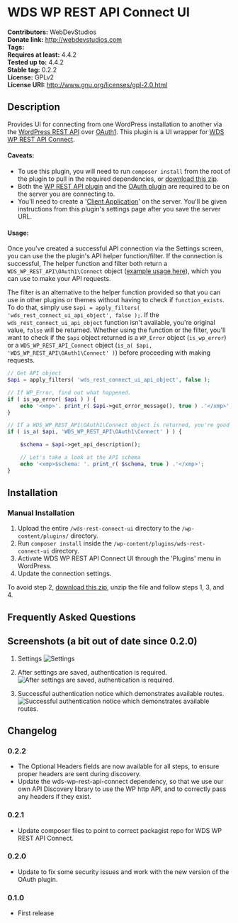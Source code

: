 # WDS WP REST API Connect UI #
**Contributors:**      WebDevStudios  
**Donate link:**       http://webdevstudios.com  
**Tags:**  
**Requires at least:** 4.4.2  
**Tested up to:**      4.4.2  
**Stable tag:**        0.2.2  
**License:**           GPLv2  
**License URI:**       http://www.gnu.org/licenses/gpl-2.0.html  

## Description ##

Provides UI for connecting from one WordPress installation to another via the [WordPress REST API](http://wp-api.org/) over <a href="https://github.com/WP-API/OAuth1">OAuth1</a>. This plugin is a UI wrapper for [WDS WP REST API Connect](https://github.com/WebDevStudios/WDS-WP-REST-API-Connect).

#### Caveats:

* To use this plugin, you will need to run `composer install` from the root of the plugin to pull in the required dependencies, or [download this zip](https://raw.githubusercontent.com/WebDevStudios/WDS-WP-REST-API-Connect-UI/master/wds-rest-connect-ui.zip).
* Both the [WP REST API plugin](https://github.com/WP-API/WP-API) and the [OAuth plugin](https://github.com/WP-API/OAuth1) are required to be on the server you are connecting to.
* You'll need to create a '[Client Application](http://v2.wp-api.org/guide/authentication/#oauth-authentication)' on the server. You'll be given instructions from this plugin's settings page after you save the server URL.

#### Usage:

Once you've created a successful API connection via the Settings screen, you can use the the plugin's API helper function/filter. If the connection is successful, The helper function and filter both return a `WDS_WP_REST_API\OAuth1\Connect` object ([example usage here](https://github.com/WebDevStudios/WDS-WP-REST-API-Connect/blob/master/example.php)), which you can use to make your API requests.

The filter is an alternative to the helper function provided so that you can use in other plugins or themes without having to check if `function_exists`. To do that, simply use `$api = apply_filters( 'wds_rest_connect_ui_api_object', false );`. If the `wds_rest_connect_ui_api_object` function isn't available, you're original value, `false` will be returned. Whether using the function or the filter, you'll want to check if the `$api` object returned is a `WP_Error` object (`is_wp_error`) or a `WDS_WP_REST_API_Connect` object (`is_a( $api, 'WDS_WP_REST_API\OAuth1\Connect' )`) before proceeding with making requests.

```php
// Get API object
$api = apply_filters( 'wds_rest_connect_ui_api_object', false );

// If WP_Error, find out what happened.
if ( is_wp_error( $api ) ) {
	echo '<xmp>'. print_r( $api->get_error_message(), true ) .'</xmp>';
}

// If a WDS_WP_REST_API\OAuth1\Connect object is returned, you're good to go.
if ( is_a( $api, 'WDS_WP_REST_API\OAuth1\Connect' ) ) {

	$schema = $api->get_api_description();

	// Let's take a look at the API schema
	echo '<xmp>$schema: '. print_r( $schema, true ) .'</xmp>';
}
```

## Installation ##

### Manual Installation ###

1. Upload the entire `/wds-rest-connect-ui` directory to the `/wp-content/plugins/` directory.
2. Run `composer install` inside the `/wp-content/plugins/wds-rest-connect-ui` directory.
3. Activate WDS WP REST API Connect UI through the 'Plugins' menu in WordPress.
4. Update the connection settings.

To avoid step 2, [download this zip](https://raw.githubusercontent.com/WebDevStudios/WDS-WP-REST-API-Connect-UI/master/wds-rest-connect-ui.zip), unzip the file and follow steps 1, 3, and 4.

## Frequently Asked Questions ##


## Screenshots (a bit out of date since 0.2.0) ##

1. Settings
![Settings](https://raw.githubusercontent.com/WebDevStudios/WDS-WP-REST-API-Connect-UI/master/screenshot-1.png)

2. After settings are saved, authentication is required.
![After settings are saved, authentication is required.](https://raw.githubusercontent.com/WebDevStudios/WDS-WP-REST-API-Connect-UI/master/screenshot-2.png)

3. Successful authentication notice which demonstrates available routes.
![Successful authentication notice which demonstrates available routes.](https://raw.githubusercontent.com/WebDevStudios/WDS-WP-REST-API-Connect-UI/master/screenshot-3.png)

## Changelog ##

### 0.2.2
* The Optional Headers fields are now available for all steps, to ensure proper headers are sent during discovery.
* Update the wds-wp-rest-api-connect dependency, so that we use our own API Discovery library to use the WP http API, and to correctly pass any headers if they exist.

### 0.2.1 ###
* Update composer files to point to correct packagist repo for WDS WP REST API Connect.

### 0.2.0 ###
* Update to fix some security issues and work with the new version of the OAuth plugin.

### 0.1.0 ###
* First release
